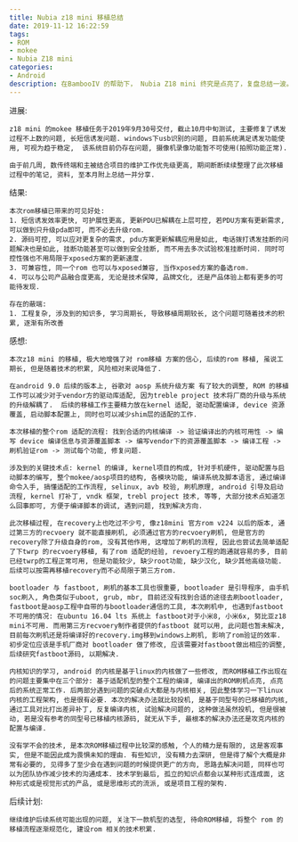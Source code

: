```yaml
---
title: Nubia z18 mini 移植总结
date: 2019-11-12 16:22:59
tags: 
- ROM
- mokee 
- Nubia Z18 mini
categories: 
- Android
description: 在BambooIV 的帮助下， Nubia Z18 mini 终究是点亮了，复盘总结一波。
---
```


进展: 

    z18 mini 的mokee 移植任务于2019年9月30号交付, 截止10月中旬测试, 主要修复了诱发过程不上数的问题, 长短信诱发问题. windows下usb识别的问题, 目前系统满足诱发功能使用, 可视为趋于稳定,  该系统目前仍存在问题, 摄像机录像功能暂不可使用(拍照功能正常). 

    由于前几周, 数传终端和主被结合项目的维护工作优先级更高, 期间断断续续整理了此次移植过程中的笔记, 资料, 至本月附上总结一并分享. 

结果: 

    本次rom移植已带来的可见好处: 
    1. 短信诱发效率更快, 可护展性更高, 更新PDU已解耦在上层可控, 若PDU方案有更新需求, 可以做到只升级pda即可, 而不必去升级rom. 
    2. 源码可控, 可以应对更复杂的需求, pdu方案更新解耦应用是如此, 电话拨打诱发挂断的问题解决也是如此, 挂断功能甚至可以做到安全挂断, 而不用去多次试验校准挂断时间. 同时可控性强也不用局限于xposed方案的更新速度. 
    3. 可兼容性, 同一个rom 也可以与xposed兼容, 当作xposed方案的备选rom. 
    4. 可以与公司产品融合度更高, 无论是技术保障, 品牌文化, 还是产品体验上都有更多的可能待发现. 

    存在的蔽端:
    1. 工程复杂, 涉及到的知识多, 学习周期长, 导致移植周期较长, 这个问题可随着技术的积累, 逐渐有所改善

感想:
    
    本次z18 mini 的移植, 极大地增强了对 rom移植 方案的信心, 后续的rom 移植, 虽说工期长, 但是随着技术的积累, 风险相对来说降低了. 

    在android 9.0 后续的版本上, 谷歌对 aosp 系统升级方案 有了较大的调整, ROM 的移植工作可以减少对于vendor方的驱动库适配, 因为treble project 技术将厂商的升级与系统的升级解耦了.  后续的移植工作主要精力放在kernel 适配, 驱动配置编译, device 资源覆盖, 启动脚本配置上, 同时也可以减少shim层的适配的工作. 

    本次移植的整个rom 适配的流程: 找到合适的内核编译 -> 验证编译出的内核可用性 -> 编写 device 编译信息与资源覆盖脚本 -> 编写vendor下的资源覆盖脚本 -> 编译工程 -> 刷机验证rom -> 测试每个功能, 修复问题. 

    涉及到的关键技术点: kernel 的编译, kernel项目的构成, 针对手机硬件, 驱动配置与启动脚本的编写, 整个mokee/aosp项目的结构, 各模块功能, 编译系统及脚本语言, 通过编译命令入手, 搞懂适配的工作流程, selinux, avb 校验, 刷机原理, android 引导及启动流程, kernel 打补丁, vndk 框架, trebl project 技术, 等等, 大部分技术点知道怎么回事即可, 方便于编译脚本的调试, 遇到问题, 找到解决方向. 

    此次移植过程, 在recovery上也吃过不少亏, 像z18mini 官方rom v224 以后的版本, 通过第三方的recvoery 就不能直接刷机, 必须通过官方的recvoery刷机, 但是官方的recovery除了升级自身的rom, 没有其他作用, 这增加了刷机的流程, 因此也尝试去简单适配了下twrp 的recvoery移植, 有了rom 适配的经验, revoery工程的跑通就容易的多, 目前已经twrp的工程正常可用, 但是功能较少, 缺少root功能, 缺少汉化, 缺少其他高级功能. 后续可以按需再移植recovery而不必局限于第三方rom. 

    bootloader 与 fastboot, 刷机的基本工具也很重要, bootloader 是引导程序, 由手机soc刷入, 角色类似于uboot, grub, mbr, 目前还没有找到合适的途径去刷bootloader, fastboot是aosp工程中自带的与bootloader通信的工具, 本次刷机中, 也遇到fastboot 不可用的情况: 在ubuntu 16.04 lts 系统上 fastboot对于小米8, 小米6x, 努比亚z18 mini不可用. 而用第三方recvoery制作者提供的fastboot 就可以用, 此问题也暂未解决, 目前每次刷机还是将编译好的recovery.img移到windows上刷机, 影响了rom验证的效率. 初步定位应该是手机厂商对 bootloader 做了修改, 应该需要对fastboot做出相应的调整, 后续研究fastboot源码, 以期解决.  

    内核知识的学习, android 的内核是基于linux的内核做了一些修改, 而ROM移植工作出现在的问题主要集中在三个部分: 基于适配机型的整个工程的编译, 编译出的ROM刷机点亮, 点亮后的系统正常工作. 后两部分遇到问题的突破点大都是与内核相关, 因此整体学习一下linux内核的工程架构, 也是很有必要. 本次的解决办法就比较投机, 是基于同型号的已移植的内核, 通过工具对比打出差异补丁, 反复编译内核, 试验解决问题的, 这种做法虽然投机, 但是很被动, 若是没有参考的同型号已移植内核源码, 就无从下手, 最根本的解决办法还是攻克内核的配置与编译. 

    没有学不会的技术, 是本次ROM移植过程中比较深的感触, 个人的精力是有限的, 这是客观事实, 但是不能因此成为畏惧未知的理由. 有些知识, 没有精力去深研, 但是得了解个大概是非常有必要的, 见得多了至少会在遇到问题的时候提供更广的方向, 思路去解决问题, 同样也可以为团队协作减少技术的沟通成本. 技术学到最后, 孤立的知识点都会以某种形式连成面, 这种形式或是视觉形式的产品, 或是思维形式的流派, 或是项目工程的架构. 

后续计划:

    继续维护后续系统可能出现的问题, 关注下一款机型的选型, 待命ROM移植, 将整个 rom 的移植流程逐渐规范化, 建设rom 相关的技术积累. 
